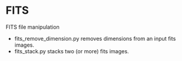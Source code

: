 # FITS
FITS file manipulation

- fits_remove_dimension.py removes dimensions from an input fits images.
- fits_stack.py stacks two (or more) fits images.
